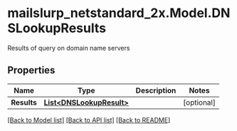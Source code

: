 # mailslurp_netstandard_2x.Model.DNSLookupResults
Results of query on domain name servers

## Properties

Name | Type | Description | Notes
------------ | ------------- | ------------- | -------------
**Results** | [**List&lt;DNSLookupResult&gt;**](DNSLookupResult) |  | [optional] 

[[Back to Model list]](../README#documentation-for-models) [[Back to API list]](../README#documentation-for-api-endpoints) [[Back to README]](../README)

